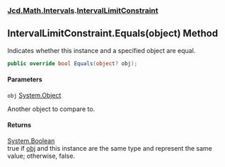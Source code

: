 ### [Jcd.Math.Intervals](Jcd.Math.Intervals.md 'Jcd.Math.Intervals').[IntervalLimitConstraint](Jcd.Math.Intervals.IntervalLimitConstraint.md 'Jcd.Math.Intervals.IntervalLimitConstraint')

## IntervalLimitConstraint.Equals(object) Method

Indicates whether this instance and a specified object are equal.

```csharp
public override bool Equals(object? obj);
```
#### Parameters

<a name='Jcd.Math.Intervals.IntervalLimitConstraint.Equals(object).obj'></a>

`obj` [System.Object](https://docs.microsoft.com/en-us/dotnet/api/System.Object 'System.Object')

Another object to compare to.

#### Returns
[System.Boolean](https://docs.microsoft.com/en-us/dotnet/api/System.Boolean 'System.Boolean')  
true if [obj](Jcd.Math.Intervals.IntervalLimitConstraint.Equals(object).md#Jcd.Math.Intervals.IntervalLimitConstraint.Equals(object).obj 'Jcd.Math.Intervals.IntervalLimitConstraint.Equals(object).obj') and this instance are the same type and represent the same value; otherwise, false.